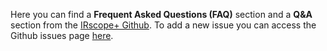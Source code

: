 Here you can find a **Frequent Asked Questions (FAQ)** section and a **Q&A** section from the [IRscope+ Github](https://github.com/AmiryousefiLab/IIRscope). To add a new issue you can access the Github issues page [here](https://github.com/AmiryousefiLab/IIRscope/issues).
